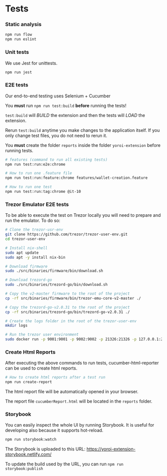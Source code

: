 # Tests

### Static analysis

```bash
npm run flow
npm run eslint
```

### Unit tests

We use Jest for unittests.

```bash
npm run jest
```

### E2E tests

Our end-to-end testing uses Selenium + Cucumber

You **must** run `npm run test:build` **before** running the tests!

`test:build` will *BUILD* the extension and then the tests will *LOAD* the extension.

Rerun `test:build` anytime you make changes to the application itself. If you only change test files, you do not need to rerun it.

You **must** create the folder `reports` inside the folder `yoroi-extension` before running tests.

```bash
# features (command to run all existing tests)
npm run test:run:e2e:chrome

# How to run one .feature file
npm run test:run:feature:chrome features/wallet-creation.feature

# How to run one test
npm run test:run:tag:chrome @it-10
```

### Trezor Emulator E2E tests

To be able to execute the test on Trezor locally you will need to prepare and run the emulator. To do so:

```bash
# Clone the trezor-usr-env
git clone https://github.com/trezor/trezor-user-env.git
cd trezor-user-env

# Install nix-shell
sudo apt update
sudo apt -y install nix-bin

# Download firmware
sudo ./src/binaries/firmware/bin/download.sh

# Download trezord-go
sudo ./src/binaries/trezord-go/bin/download.sh

# Copy the v2-master firmware to the root of the project
cp -rf src/binaries/firmware/bin/trezor-emu-core-v2-master ./

# Copy the trezord-go-v2.0.31 to the root of the project
cp -rf src/binaries/trezord-go/bin/trezord-go-v2.0.31 ./

# Create the logs folder in the root of the trezor-user-env
mkdir logs

# Run the trezor user environment
sudo docker run -p 9001:9001 -p 9002:9002 -p 21326:21326 -p 127.0.0.1:21325:21326 -p 21324:21324 -v logs:/trezor-user-env/logs/screens -v trezor-emu-core-v2-master:/trezor-user-env/src/binaries/firmware/bin/user_downloaded -v trezord-go-v2.0.31:/trezor-user-env/src/binaries/trezord-go/bin -d emurgornd/trezor-user-env:latest
```

### Create Html Reports

After executing the above commands to run tests, cucumber-html-reporter can be used to create html reports.

```bash
# How to create html reports after a test run
npm run create-report
```

The html report file will be automatically opened in your browser.

The report file `cucumberReport.html` will be located in the `reports` folder.

### Storybook

You can easily inspect the whole UI by running Storybook. It is useful for developing also because it supports hot-reload.

```bash
npm run storybook:watch
```

The Storybook is uploaded to this URL: https://yoroi-extension-storybook.netlify.com/

To update the build used by the URL, you can run `npm run storybook:publish`
